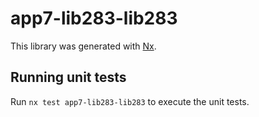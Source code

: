 # app7-lib283-lib283

This library was generated with [Nx](https://nx.dev).

## Running unit tests

Run `nx test app7-lib283-lib283` to execute the unit tests.
